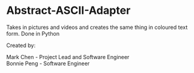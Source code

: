 # Abstract-ASCII-Adapter
Takes in pictures and videos and creates the same thing in coloured text form.
Done in Python

Created by:

Mark Chen - Project Lead and Software Engineer 
<br>Bonnie Peng - Software Engineer

